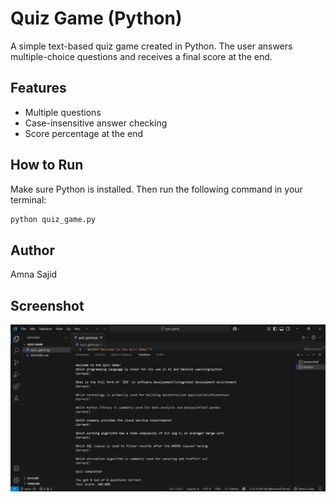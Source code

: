 # Quiz Game (Python)

A simple text-based quiz game created in Python. The user answers multiple-choice questions and receives a final score at the end.

## Features
- Multiple questions
- Case-insensitive answer checking
- Score percentage at the end

## How to Run
Make sure Python is installed. Then run the following command in your terminal:

```bash
python quiz_game.py

```

## Author
Amna Sajid

## Screenshot

![Quiz Game Screenshot](quiz_game_screenshot.png)
